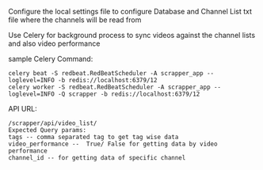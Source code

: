 Configure the local settings file to configure Database and Channel List txt file where the channels will be read from


Use Celery for background process to sync videos against the channel lists and also video performance

sample Celery Command:

```
celery beat -S redbeat.RedBeatScheduler -A scrapper_app --loglevel=INFO -b redis://localhost:6379/12
celery worker -S redbeat.RedBeatScheduler -A scrapper_app --loglevel=INFO -Q scrapper -b redis://localhost:6379/12
```

API URL:
```
/scrapper/api/video_list/
Expected Query params:
tags -- comma separated tag to get tag wise data
video_performance --  True/ False for getting data by video performance
channel_id -- for getting data of specific channel
```

